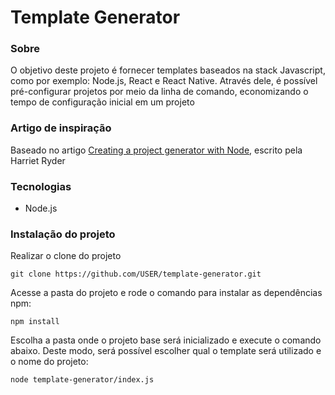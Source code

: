 # Template Generator

### Sobre

O objetivo deste projeto é fornecer templates baseados na stack Javascript, como por exemplo: Node.js, React e React Native. Através dele, é possível pré-configurar projetos por meio da linha de comando, economizando o tempo de configuração inicial em um projeto

### Artigo de inspiração

Baseado no artigo [Creating a project generator with Node](https://medium.com/northcoders/creating-a-project-generator-with-node-29e13b3cd309), escrito pela Harriet Ryder

### Tecnologias

- Node.js

### Instalação do projeto

Realizar o clone do projeto

    git clone https://github.com/USER/template-generator.git

Acesse a pasta do projeto e rode o comando para instalar as dependências npm:

    npm install

Escolha a pasta onde o projeto base será inicializado e execute o comando abaixo. Deste modo, será possível escolher qual o template será utilizado e o nome do projeto:

    node template-generator/index.js
